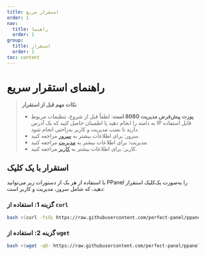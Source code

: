 ```yaml
---
title: استقرار سریع
order: 1
nav:
  title: راهنما
  order: 1
group:
  title: استقرار
  order: 1
toc: content
---
```


# راهنمای استقرار سریع

> **نکات مهم قبل از استقرار**
>
> - **پورت پیش‌فرض مدیریت 8080 است**: لطفاً قبل از شروع، تنظیمات مربوط به دامنه را انجام دهید یا اطمینان حاصل کنید که یک آدرس IP قابل استفاده دارید تا نصب مدیریت و کاربر به‌راحتی انجام شود.
> - سرور: برای اطلاعات بیشتر به [سرور](/guide/server) مراجعه کنید.
> - مدیریت: برای اطلاعات بیشتر به [مدیریت](/guide/admin) مراجعه کنید.
> - کاربر: برای اطلاعات بیشتر به [کاربر](/guide/user) مراجعه کنید.

## استقرار با یک کلیک

با استفاده از هر یک از دستورات زیر می‌توانید PPanel را به‌صورت یک‌کلیک استقرار دهید، که شامل سرور، مدیریت و کاربر است:

### گزینه 1: استفاده از `curl`

```bash
bash <(curl -fsSL https://raw.githubusercontent.com/perfect-panel/ppanel-script/refs/heads/main/install.sh)
```

### گزینه 2: استفاده از `wget`

```bash
bash <(wget -qO- https://raw.githubusercontent.com/perfect-panel/ppanel-script/refs/heads/main/install.sh)
```

